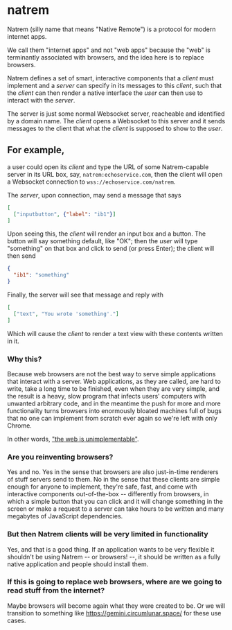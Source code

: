 natrem
======

Natrem (silly name that means "Native Remote") is a protocol for modern internet apps.

We call them "internet apps" and not "web apps" because the "web" is terminantly associated with browsers, and the idea here is to replace browsers.

Natrem defines a set of smart, interactive components that a _client_ must implement and a _server_ can specify in its messages to this _client_, such that the _client_ can then render a native interface the _user_ can then use to interact with the _server_.

The server is just some normal Websocket server, reacheable and identified by a domain name. The _client_ opens a Websocket to this server and it sends messages to the client that what the _client_ is supposed to show to the _user_.

## For example,

a user could open its _client_ and type the URL of some Natrem-capable server in its URL box, say, `natrem:echoservice.com`, then the client will open a Websocket connection to `wss://echoservice.com/natrem`.

The _server_, upon connection, may send a message that says

```json
[
  ["inputbutton", {"label": "ib1"}]
]
```

Upon seeing this, the _client_ will render an input box and a button. The button will say something default, like "OK"; then the _user_ will type "something" on that box and click to send (or press Enter); the client will then send

```json
{
  "ib1": "something"
}
```

Finally, the server will see that message and reply with

```json
[
  ["text", "You wrote 'something'."]
]
```

Which will cause the _client_ to render a text view with these contents written in it.

### Why this?

Because web browsers are not the best way to serve simple applications that interact with a server. Web applications, as they are called, are hard to write, take a long time to be finished, even when they are very simple, and the result is a heavy, slow program that infects users' computers with unwanted arbitrary code, and in the meantime the push for more and more functionality turns browsers into enormously bloated machines full of bugs that no one can implement from scratch ever again so we're left with only Chrome.

In other words, ["the web is unimplementable"](https://twitter.com/__anp__/status/1117828315715260416).

### Are you reinventing browsers?

Yes and no. Yes in the sense that browsers are also just-in-time renderers of stuff servers send to them. No in the sense that these clients are simple enough for anyone to implement, they're safe, fast, and come with interactive components out-of-the-box -- differently from browsers, in which a simple button that you can click and it will change something in the screen or make a request to a server can take hours to be written and many megabytes of JavaScript dependencies.

### But then Natrem clients will be very limited in functionality

Yes, and that is a good thing. If an application wants to be very flexible it shouldn't be using Natrem -- or browsers! --, it should be written as a fully native application and people should install them.

### If this is going to replace web browsers, where are we going to read stuff from the internet?

Maybe browsers will become again what they were created to be. Or we will transition to something like https://gemini.circumlunar.space/ for these use cases.

